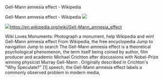 Gell-Mann amnesia effect - Wikipedia

Gell-Mann amnesia effect - Wikipedia
![](../_resources/d08f0736fbd02ac2a2f1c7d6c291f60e.png)

![](../_resources/b8e72a3367c7aaae1a21a9a595e67d3b.png)https://en.wikipedia.org/wiki/Gell-Mann_amnesia_effect

Wiki Loves Monuments: Photograph a monument, help Wikipedia and win! Gell-Mann amnesia effect From Wikipedia, the free encyclopedia Jump to navigation Jump to search The Gell-Mann amnesia effect is a theoretical psychological phenomenon, the term itself being coined by author, film producer and academic Michael Crichton after discussions with Nobel-Prize winning physicist Murray Gell-Mann . Originally described in Crichton's "Why Speculate?" [1] speech, the Gell-Mann amnesia effect labels a commonly observed problem in modern media,